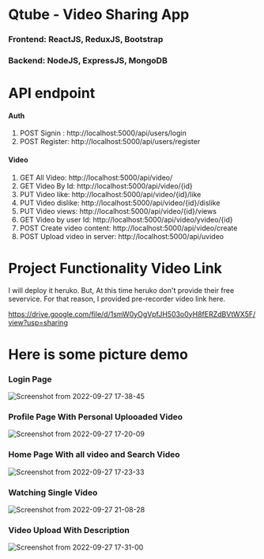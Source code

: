 # Qtube - Video Sharing App

### Frontend: ReactJS, ReduxJS, Bootstrap
### Backend: NodeJS, ExpressJS, MongoDB


# API endpoint 

#### Auth
1. POST Signin : http://localhost:5000/api/users/login
2. POST Register: http://localhost:5000/api/users/register

#### Video
1. GET All Video: http://localhost:5000/api/video/
2. GET Video By Id: http://localhost:5000/api/video/{id}
3. PUT Video like: http://localhost:5000/api/video/{id}/like
4. PUT Video dislike: http://localhost:5000/api/video/{id}/dislike
5. PUT Video views: http://localhost:5000/api/video/{id}/views
6. GET Video by user Id: http://localhost:5000/api/video/yvideo/{id}
7. POST Create video content: http://localhost:5000/api/video/create
8. POST Upload video in server: http://localhost:5000/api/uvideo 

# Project Functionality Video Link
I will deploy it heruko. But, At this time heruko don't provide their free severvice. For that reason, I provided pre-recorder video link here.

https://drive.google.com/file/d/1smW0yOgVpfJH503o0yH8fERZdBVtWX5F/view?usp=sharing

# Here is some picture demo
### Login Page
![Screenshot from 2022-09-27 17-38-45](https://user-images.githubusercontent.com/61968457/192516296-eca8b998-c3ea-4470-94e4-5a8849d72c7f.png)

### Profile Page With Personal Uplooaded Video
![Screenshot from 2022-09-27 17-20-09](https://user-images.githubusercontent.com/61968457/192516426-7674977c-f032-43fa-b405-5e0714a314d8.png)

### Home Page With all video and Search Video
![Screenshot from 2022-09-27 17-23-33](https://user-images.githubusercontent.com/61968457/192516689-30e8d34c-a7f7-4149-937b-46175df76822.png)

### Watching Single Video
![Screenshot from 2022-09-27 21-08-28](https://user-images.githubusercontent.com/61968457/192564661-0c906c56-3abf-467b-b8f3-5b6d073491a4.png)

### Video Upload With Description 
![Screenshot from 2022-09-27 17-31-00](https://user-images.githubusercontent.com/61968457/192517460-5a4a0fc2-ad1a-4e38-abc2-fd3a61f929c1.png)


